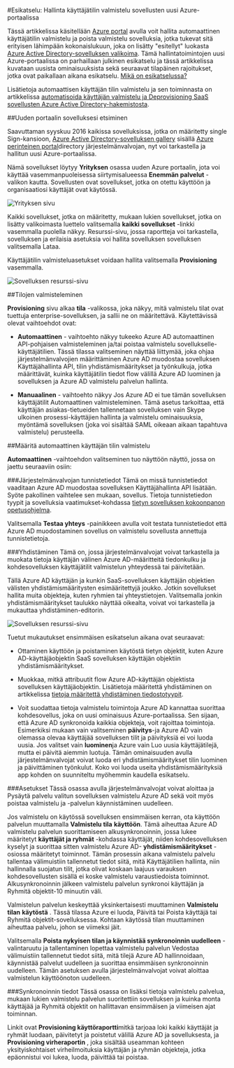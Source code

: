 <properties
    pageTitle="Käyttäjän valmistelu Azure Active Directory-esikatselussa sovellusten hallinnan | Microsoft Azure"
    description="Opi hallitsemaan käyttäjän tilin valmistelu sovellusten Azure Active Directory-esikatselun käyttäminen"
    services="active-directory"
    documentationCenter=""
    authors="asmalser"
    manager="femila"
    editor=""/>

<tags
    ms.service="active-directory"
    ms.devlang="na"
    ms.topic="article"
    ms.tgt_pltfrm="na"
    ms.workload="identity"
    ms.date="09/12/2016"
    ms.author="asmalser"/>

#<a name="preview-managing-user-account-provisioning-for-enterprise-apps-in-the-new-azure-portal"></a>Esikatselu: Hallinta käyttäjätilin valmistelu sovellusten uusi Azure-portaalissa

Tässä artikkelissa käsitellään [Azure portal](https://portal.azure.com) avulla voit hallita automaattinen käyttäjätilin valmistelu ja poista valmistelu sovelluksia, jotka tukevat sitä erityisen lähimpään kokonaislukuun, joka on lisätty "esitellyt" luokasta [Azure Active Directory-sovelluksen valikoima](active-directory-appssoaccess-whatis.md#get-started-with-the-azure-ad-application-gallery). Tämä hallintatoimintojen uusi Azure-portaalissa on parhaillaan julkinen esikatselu ja tässä artikkelissa kuvataan uusista ominaisuuksista sekä seuraavat tilapäinen rajoitukset, jotka ovat paikallaan aikana esikatselu. [Mikä on esikatselussa?](active-directory-preview-explainer.md)

Lisätietoja automaattisen käyttäjän tilin valmistelu ja sen toiminnasta on artikkelissa [automatisoida käyttäjän valmistelu ja Deprovisioning SaaS sovellusten Azure Active Directory-hakemistosta](active-directory-saas-app-provisioning.md).

##<a name="finding-your-apps-in-the-new-portal"></a>Uuden portaalin sovelluksesi etsiminen

Saavuttaman syyskuu 2016 kaikissa sovelluksissa, jotka on määritetty single Sign-kansioon, [Azure Active Directory-sovelluksen gallery](active-directory-appssoaccess-whatis.md#get-started-with-the-azure-ad-application-gallery) sisällä [Azure perinteinen portal](https://manage.windowsazure.com)directory järjestelmänvalvojan, nyt voi tarkastella ja hallitun uusi Azure-portaalissa.

Nämä sovellukset löytyy **Yrityksen** osassa uuden Azure portaalin, jota voi käyttää vasemmanpuoleisessa siirtymisalueessa **Enemmän palvelut** -valikon kautta. Sovellusten ovat sovellukset, jotka on otettu käyttöön ja organisaatiosi käyttäjät ovat käytössä.

![Yrityksen sivu][0]

Kaikki sovellukset, jotka on määritetty, mukaan lukien sovellukset, jotka on lisätty valikoimasta luettelo valitsemalla **kaikki sovellukset** -linkki vasemmalla puolella näkyy. Resurssi-sivu, jossa raportteja voi tarkastella, sovelluksen ja erilaisia asetuksia voi hallita sovelluksen sovelluksen valitsemalla Lataa.

Käyttäjätilin valmisteluasetukset voidaan hallita valitsemalla **Provisioning** vasemmalla.

![Sovelluksen resurssi-sivu][1]


##<a name="provisioning-modes"></a>Tilojen valmisteleminen

**Provisioning** sivu alkaa **tila** -valikossa, joka näkyy, mitä valmistelu tilat ovat tuettuja enterprise-sovelluksen, ja sallii ne on määritettävä. Käytettävissä olevat vaihtoehdot ovat:

* **Automaattinen** - vaihtoehto näkyy tukeeko Azure AD automaattinen API-pohjaisen valmisteleminen ja/tai poistaa valmistelu sovellukselle-käyttäjätilien. Tässä tilassa valitseminen näyttää liittymää, joka ohjaa järjestelmänvalvojien määrittäminen Azure AD muodostaa sovelluksen Käyttäjähallinta API, tilin yhdistämismääritykset ja työnkulkuja, jotka määrittävät, kuinka käyttäjätilin tiedot flow välillä Azure AD luominen ja sovelluksen ja Azure AD valmistelu palvelun hallinta.

* **Manuaalinen** - vaihtoehto näkyy Jos Azure AD ei tue tämän sovelluksen käyttäjätilit Automaattinen valmisteleminen. Tämä asetus tarkoittaa, että käyttäjän asiakas-tietueiden tallennetaan sovelluksen vain Skype ulkoinen prosessi-käyttäjien hallinta ja valmistelu ominaisuuksia, myöntämä sovelluksen (joka voi sisältää SAML oikeaan aikaan tapahtuva valmistelu) perusteella.


##<a name="configuring-automatic-user-account-provisioning"></a>Määritä automaattinen käyttäjän tilin valmistelu

**Automaattinen** -vaihtoehdon valitseminen tuo näyttöön näyttö, jossa on jaettu seuraaviin osiin:

###<a name="admin-credentials"></a>Järjestelmänvalvojan tunnistetiedot
Tämä on missä tunnistetiedot vaaditaan Azure AD muodostaa sovelluksen Käyttäjähallinta API lisätään. Syöte pakollinen vaihtelee sen mukaan, sovellus. Tietoja tunnistetiedon tyypit ja sovelluksia vaatimukset-kohdassa [tietyn sovelluksen kokoonpanon opetusohjelma](active-directory-saas-app-provisioning.md#list-of-apps-that-support-automated-user-provisioning).

Valitsemalla **Testaa yhteys** -painikkeen avulla voit testata tunnistetiedot että Azure AD muodostaminen sovellus on valmistelu sovellusta annettuja tunnistetietoja.

###<a name="mappings"></a>Yhdistäminen
Tämä on, jossa järjestelmänvalvojat voivat tarkastella ja muokata tietoja käyttäjän välinen Azure AD-määritteitä tiedonkulku ja kohdesovelluksen käyttäjätilit valmistelun yhteydessä tai päivitetään.

Tällä Azure AD käyttäjän ja kunkin SaaS-sovelluksen käyttäjän objektien välisten yhdistämismääritysten esimääritettyjä joukko. Jotkin sovellukset hallita muita objekteja, kuten ryhmien tai yhteystietojen. Valitsemalla jonkin yhdistämismääritykset taulukko näyttää oikealta, voivat voi tarkastella ja mukauttaa yhdistäminen-editorin.

![Sovelluksen resurssi-sivu][2]

Tuetut mukautukset ensimmäisen esikatselun aikana ovat seuraavat:

* Ottaminen käyttöön ja poistaminen käytöstä tietyn objektit, kuten Azure AD-käyttäjäobjektin SaaS sovelluksen käyttäjän objektiin yhdistämismääritykset.

* Muokkaa, mitkä attribuutit flow Azure AD-käyttäjän objektista sovelluksen käyttäjäobjektin. Lisätietoja määritettä yhdistäminen on artikkelissa [tietoja määritettä yhdistäminen tiedostotyypit](active-directory-saas-customizing-attribute-mappings.md#understanding-attribute-mapping-types).

* Voit suodattaa tietoja valmistelu toimintoja Azure AD kannattaa suorittaa kohdesovellus, joka on uusi ominaisuus Azure-portaalissa. Sen sijaan, että Azure AD synkronoida kaikkia objekteja, voit rajoittaa toimintoja. Esimerkiksi mukaan vain valitseminen **päivitys**-ja Azure AD vain olemassa olevaa käyttäjää sovelluksen tilit ja päivityksiä ei voi luoda uusia. Jos valitset vain **luominen**ja Azure vain Luo uusia käyttäjätilejä, mutta ei päivitä aiemmin luotuja. Tämän ominaisuuden avulla järjestelmänvalvojat voivat luoda eri yhdistämismääritykset tilin luominen ja päivittäminen työnkulut. Koko voi luoda useita yhdistämismäärityksiä app kohden on suunniteltu myöhemmin kaudella esikatselu.

###<a name="settings"></a>Asetukset
Tässä osassa avulla järjestelmänvalvojat voivat aloittaa ja Pysäytä palvelu valitun sovelluksen valmistelu Azure AD sekä voit myös poistaa valmistelu ja -palvelun käynnistäminen uudelleen.

Jos valmistelu on käytössä sovelluksen ensimmäisen kerran, ota käyttöön palvelun muuttamalla **Valmistelu tila** **käyttöön**. Tämä aiheuttaa Azure AD valmistelu palvelun suorittamiseen alkusynkronoinnin, jossa lukee määritetyt **käyttäjät ja ryhmät** -kohdassa käyttäjät, niiden kohdesovelluksen kyselyt ja suorittaa sitten valmistelu Azure AD- **yhdistämismääritykset** -osiossa määritetyt toiminnot. Tämän prosessin aikana valmistelu palvelu tallentaa välimuistiin tallennetut tiedot siitä, mitä Käyttäjätilien hallinta, niin hallinnalla suojatun tilit, jotka olivat koskaan laajuus varauksen kohdesovellusten sisällä ei koske valmistelu varaustiedoista toiminnot. Alkusynkronoinnin jälkeen valmistelu palvelun synkronoi käyttäjän ja Ryhmitä objektit-10 minuutin väli.

Valmistelun palvelun keskeyttää yksinkertaisesti muuttaminen **Valmistelu tilan** **käytöstä** . Tässä tilassa Azure ei luoda, Päivitä tai Poista käyttäjä tai Ryhmitä objektit-sovelluksessa. Kohtaan käytössä tilan muuttaminen aiheuttaa palvelu, johon se viimeksi jäit.

Valitsemalla **Poista nykyisen tilan ja käynnistää synkronoinnin uudelleen** -valintaruutu ja tallentaminen lopettaa valmistelu palvelun Vedostaa välimuistiin tallennetut tiedot siitä, mitä tilejä Azure AD hallinnoidaan, käynnistää palvelut uudelleen ja suorittaa ensimmäisen synkronoinnin uudelleen. Tämän asetuksen avulla järjestelmänvalvojat voivat aloittaa valmistelun käyttöönoton uudelleen.

###<a name="synchronization-details"></a>Synkronoinnin tiedot
Tässä osassa on lisäksi tietoja valmistelu palvelua, mukaan lukien valmistelu palvelun suoritettiin sovelluksen ja kuinka monta käyttäjää ja Ryhmitä objektit on hallittavan ensimmäisen ja viimeisen ajat toiminnan.

Linkit ovat **Provisioning käyttöraportti**mitkä tarjoaa loki kaikki käyttäjät ja ryhmät luodaan, päivitetyt ja poistetut välillä Azure AD ja sovelluksesta, ja **Provisioning virheraportin** , joka sisältää useamman kohteen yksityiskohtaiset virheilmoituksia käyttäjän ja ryhmän objekteja, jotka epäonnistui voi lukea, luoda, päivittää tai poistaa. 

[0]: ./media/active-directory-enterprise-apps-manage-provisioning/enterprise-apps-blade.PNG
[1]: ./media/active-directory-enterprise-apps-manage-provisioning/enterprise-apps-provisioning.PNG
[2]: ./media/active-directory-enterprise-apps-manage-provisioning/enterprise-apps-provisioning-mapping.PNG
